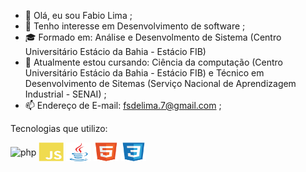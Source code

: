 - 👋 Olá, eu sou Fabio Lima ;
- 👀 Tenho interesse em Desenvolvimento de software ;
- 🎓 Formado em: Análise e Desenvolmento de Sistema (Centro Universitário Estácio da Bahia - Estácio FIB) 
- 🌱 Atualmente estou cursando: Ciência da computação (Centro Universitário Estácio da Bahia - Estácio FIB) e Técnico em Desenvolvimento de Sitemas (Serviço Nacional de Aprendizagem Industrial - SENAI) ;
- 📫 Endereço de E-mail: fsdelima.7@gmail.com ;

Tecnologias que utilizo:

<div style="display: inline_block">
  <img align="center" alt="php" height="50" width="60" src="https://cdn.jsdelivr.net/gh/devicons/devicon@latest/icons/php/php-original.svg"/>
  <img align="center" alt="js" height="30" width="40" src="https://raw.githubusercontent.com/devicons/devicon/master/icons/javascript/javascript-plain.svg"/> 
  <img align="center" alt="java" height="30" width="40" src="https://raw.githubusercontent.com/devicons/devicon/master/icons/java/java-original.svg" />
  <img align = "center" alt="html5" height="30" width="40" src ="https://raw.githubusercontent.com/devicons/devicon/master/icons/html5/html5-original.svg" />
  <img align="center" alt="css" height="30" width="40" src="https://raw.githubusercontent.com/devicons/devicon/master/icons/css3/css3-original.svg"/> 
</div>

<br/>

<!---
Fabi0L1ma/Fabi0L1ma is a ✨ special ✨ repository because its `README.md` (this file) appears on your GitHub profile.
You can click the Preview link to take a look at your changes.
--->
